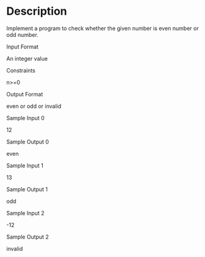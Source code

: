 # Description
Implement a program to check whether the given number is even number or odd number.

Input Format

An integer value

Constraints

n>=0

Output Format

even or odd or invalid

Sample Input 0

12

Sample Output 0

even

Sample Input 1

13

Sample Output 1

odd

Sample Input 2

-12

Sample Output 2

invalid


